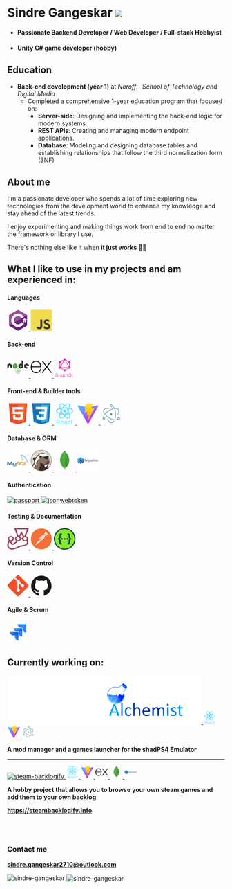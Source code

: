 # Sindre Gangeskar ![](https://komarev.com/ghpvc/?username=sindre-gangeskar&style=for-the-badge&label=Profile+visits) 

- #### Passionate Backend Developer / Web Developer / Full-stack Hobbyist
- #### Unity C# game developer (hobby)

## Education
- **Back-end development (year 1)** at *Noroff - School of Technology and Digital Media*
  - Completed a comprehensive 1-year education program that focused on:
    - **Server-side**: Designing and implementing the back-end logic for modern systems.
    - **REST APIs**: Creating and managing modern endpoint applications.
    - **Database**: Modeling and designing database tables and establishing relationships that follow the third normalization form (3NF)

## About me

 
 I'm a passionate developer who spends a lot of time exploring new technologies from the development world to enhance my knowledge and stay ahead of the latest trends.
 
 I enjoy experimenting and making things work from end to end no matter the framework or library I use.  
 
 There's nothing else like it when **it just works** 🙌🏻
 
## What I like to use in my projects and am experienced in:
<span>
     <h4>Languages</h4>
     <a href="https://dotnet.microsoft.com/en-us/languages/csharp" target="_blank">
        <img src="https://raw.githubusercontent.com/devicons/devicon/6910f0503efdd315c8f9b858234310c06e04d9c0/icons/csharp/csharp-original.svg" alt="csharp" width="50"/>
    </a>
    <a href="https://developer.mozilla.org/en-US/docs/Learn/Getting_started_with_the_web/JavaScript_basics" target="_blank">
        <img src="https://raw.githubusercontent.com/devicons/devicon/master/icons/javascript/javascript-original.svg" alt="javascript" width="50"/>
    </a>
     <h4>Back-end</h4>
    <a href="https://nodejs.org" target="_blank">
        <img src="https://raw.githubusercontent.com/devicons/devicon/ca28c779441053191ff11710fe24a9e6c23690d6/icons/nodejs/nodejs-original-wordmark.svg" alt="nodejs"width="50"/>
    </a>
    <a href="https://expressjs.com/" target="_blank">
        <img src="https://raw.githubusercontent.com/devicons/devicon/6910f0503efdd315c8f9b858234310c06e04d9c0/icons/express/express-original.svg" alt="express" width="50"/>
    </a>
    <a href="https://graphql.org/" target="_blank">
        <img src="https://raw.githubusercontent.com/devicons/devicon/6910f0503efdd315c8f9b858234310c06e04d9c0/icons/graphql/graphql-plain-wordmark.svg" alt="graphql" width="50"/>
    </a>
  <h4>Front-end & Builder tools</h4>
  <a href="https://developer.mozilla.org/en-US/docs/Glossary/HTML5" target="_blank">
        <img src="https://raw.githubusercontent.com/devicons/devicon/6910f0503efdd315c8f9b858234310c06e04d9c0/icons/html5/html5-original.svg" alt="html5"width="50"/>
    </a>
    <a href="https://developer.mozilla.org/en-US/docs/Glossary/CSS" target="_blank">
        <img src="https://raw.githubusercontent.com/devicons/devicon/6910f0503efdd315c8f9b858234310c06e04d9c0/icons/css3/css3-original.svg" alt="css3" width="50"/>
    </a>
    <a href="https://www.react.dev/" target="_blank">
        <img src="https://raw.githubusercontent.com/devicons/devicon/6910f0503efdd315c8f9b858234310c06e04d9c0/icons/react/react-original-wordmark.svg" alt="react" width="50"/>
    </a>
    <a href="https://vite.dev/" target="_blank">
        <img src="https://raw.githubusercontent.com/devicons/devicon/ca28c779441053191ff11710fe24a9e6c23690d6/icons/vitejs/vitejs-original.svg" alt="vitejs" width="50"/>
    </a>
    <a href="https://electronjs.org/" target="_blank">
        <img src="https://raw.githubusercontent.com/devicons/devicon/ca28c779441053191ff11710fe24a9e6c23690d6/icons/electron/electron-original.svg" alt="electron" width="50"/>
    </a>
 <h4>Database & ORM</h4>
    <a href="https://www.mysql.com/" target="_blank">
        <img src="https://raw.githubusercontent.com/devicons/devicon/6910f0503efdd315c8f9b858234310c06e04d9c0/icons/mysql/mysql-original-wordmark.svg" alt="mysql" width="50"/>
    </a>
       <a href="https://dbeaver.io" target="_blank">
        <img src="https://raw.githubusercontent.com/devicons/devicon/ca28c779441053191ff11710fe24a9e6c23690d6/icons/dbeaver/dbeaver-original.svg" alt="dbeaver" width="50"/>
    </a>
    <a href="https://mongodb.com" target="_blank">
        <img src="https://raw.githubusercontent.com/devicons/devicon/ca28c779441053191ff11710fe24a9e6c23690d6/icons/mongodb/mongodb-original.svg" alt="mongodb" width="50"/>
    </a>
    <a href="https://sequelize.org/" target="_blank">
        <img src="https://raw.githubusercontent.com/devicons/devicon/6910f0503efdd315c8f9b858234310c06e04d9c0/icons/sequelize/sequelize-original-wordmark.svg" alt="sequelize" width="50"/>
    </a>
 <h4>Authentication</h4>
    <a href="https://www.passportjs.org/" target="_blank">
        <img src="https://www.passportjs.org/images/logo.svg" alt="passport" width="50"/>
    </a>
    <a href="https://jwt.io/" target="_blank">
        <img src="https://jwt.io/img/pic_logo.svg" alt="jsonwebtoken" width="50"/>
    </a>
 <h4>Testing & Documentation</h4>
    <a href="https://jestjs.io/" target="_blank">
        <img src="https://raw.githubusercontent.com/devicons/devicon/ca28c779441053191ff11710fe24a9e6c23690d6/icons/jest/jest-plain.svg" alt="jest" width="50"/>
    </a>
    <a href="https://postman.com" target="_blank">
        <img src="https://raw.githubusercontent.com/devicons/devicon/ca28c779441053191ff11710fe24a9e6c23690d6/icons/postman/postman-plain.svg" alt="postman" width="50"/>
    </a>
    <a href="https://swagger.io/" target="_blank">
        <img src="https://raw.githubusercontent.com/devicons/devicon/ca28c779441053191ff11710fe24a9e6c23690d6/icons/swagger/swagger-original.svg" alt="swagger" width="50"/>
    </a>
 <h4>Version Control</h4>
    <a href="https://git-scm.com/" target="_blank">
        <img src="https://raw.githubusercontent.com/devicons/devicon/ca28c779441053191ff11710fe24a9e6c23690d6/icons/git/git-original.svg" alt="git" width="50"/>
    </a>
    <a href="https://github.com/" target="_blank">
        <img src="https://raw.githubusercontent.com/devicons/devicon/ca28c779441053191ff11710fe24a9e6c23690d6/icons/github/github-original.svg" alt="github" width="50"/>
    </a>
 <h4>Agile & Scrum</h4>
     <a href="https://atlassian.com/software/jira" target="_blank">
        <img src="https://raw.githubusercontent.com/devicons/devicon/ca28c779441053191ff11710fe24a9e6c23690d6/icons/jira/jira-original.svg" alt="jira" width="50"/>
    </a>
</span>

## Currently working on:  
   <div>
    <span>
    <a href="https://github.com/sindre-gangeskar/shadps4-alchemist" target="_blank">
        <img src="https://github.com/sindre-gangeskar/shadps4-alchemist/blob/main/.github/shadps4-alchemist_transparent.png?raw=true" alt="react" width="450"/>
    </a>
    <a href="https://www.react.dev/" target="_blank">
        <img src="https://raw.githubusercontent.com/devicons/devicon/6910f0503efdd315c8f9b858234310c06e04d9c0/icons/react/react-original-wordmark.svg" alt="react" width="30"/>
    </a>
    <a href="https://vite.dev/" target="_blank">
        <img src="https://raw.githubusercontent.com/devicons/devicon/ca28c779441053191ff11710fe24a9e6c23690d6/icons/vitejs/vitejs-original.svg" alt="vitejs" width="30"/>
    </a>
    <a href="https://electronjs.org/" target="_blank">
        <img src="https://raw.githubusercontent.com/devicons/devicon/ca28c779441053191ff11710fe24a9e6c23690d6/icons/electron/electron-original.svg" alt="electron" width="30"/>
    </a>
    </span>

   <strong><p>A mod manager and a games launcher for the shadPS4 Emulator</p></strong>
   </div>

  <hr></hr>
   <div>
    <span>
     <a href="https://github.com/sindre-gangeskar/steam-backlogify" target="_blank">
        <img src="https://github.com/sindre-gangeskar/steam-backlogify/blob/main/.github/images/logo/steam_backlogify_logo.png?raw=true" alt="steam-backlogify"width="450"/>
    </a>
    <a href="https://www.react.dev/" target="_blank">
        <img src="https://raw.githubusercontent.com/devicons/devicon/6910f0503efdd315c8f9b858234310c06e04d9c0/icons/react/react-original-wordmark.svg" alt="react" width="30"/>
    </a>
    <a href="https://vite.dev/" target="_blank">
        <img src="https://raw.githubusercontent.com/devicons/devicon/ca28c779441053191ff11710fe24a9e6c23690d6/icons/vitejs/vitejs-original.svg" alt="vitejs" width="30"/>
    </a>
    <a href="https://expressjs.com/" target="_blank">
        <img src="https://raw.githubusercontent.com/devicons/devicon/6910f0503efdd315c8f9b858234310c06e04d9c0/icons/express/express-original.svg" alt="express" width="30"/>
    </a>
     <a href="https://mongodb.com" target="_blank">
        <img src="https://raw.githubusercontent.com/devicons/devicon/ca28c779441053191ff11710fe24a9e6c23690d6/icons/mongodb/mongodb-original.svg" alt="mongodb" width="30"/>
    </a>
    <a href="https://sequelize.org/" target="_blank">
        <img src="https://raw.githubusercontent.com/devicons/devicon/6910f0503efdd315c8f9b858234310c06e04d9c0/icons/sequelize/sequelize-original-wordmark.svg" alt="sequelize" width="30"/>
    </a>
    </span>
   </div>  
     <strong><p>A hobby project that allows you to browse your own steam games and add them to your own backlog</p></strong>
     <strong><a href='https://steambacklogify.info'>https://steambacklogify.info</a></strong>
</span>


<br></br>
### Contact me
**sindre.gangeskar2710@outlook.com**  


<p><img align="left" src="https://github-readme-stats.vercel.app/api/top-langs?username=sindre-gangeskar&show_icons=true&locale=en&layout=compact&theme=dracula&border_radius=0.25rem" alt="sindre-gangeskar" /></p>

<p>&nbsp;<img align="center" src="https://github-readme-stats.vercel.app/api?username=sindre-gangeskar&show_icons=true&locale=en&theme=dracula&border_radius=0.25rem" alt="sindre-gangeskar" /></p>
